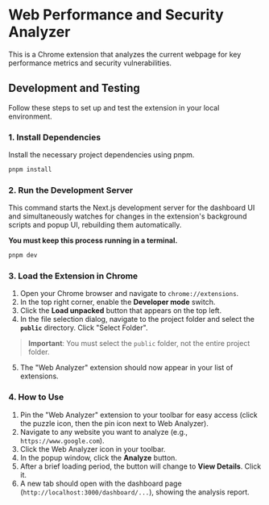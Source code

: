 # Web Performance and Security Analyzer

This is a Chrome extension that analyzes the current webpage for key performance metrics and security vulnerabilities.

## Development and Testing

Follow these steps to set up and test the extension in your local environment.

### 1. Install Dependencies

Install the necessary project dependencies using pnpm.

```bash
pnpm install
```

### 2. Run the Development Server

This command starts the Next.js development server for the dashboard UI and simultaneously watches for changes in the extension's background scripts and popup UI, rebuilding them automatically.

**You must keep this process running in a terminal.**

```bash
pnpm dev
```

### 3. Load the Extension in Chrome

1.  Open your Chrome browser and navigate to `chrome://extensions`.
2.  In the top right corner, enable the **Developer mode** switch.
3.  Click the **Load unpacked** button that appears on the top left.
4.  In the file selection dialog, navigate to the project folder and select the **`public`** directory. Click "Select Folder".

> **Important**: You must select the `public` folder, not the entire project folder.

5.  The "Web Analyzer" extension should now appear in your list of extensions.

### 4. How to Use

1.  Pin the "Web Analyzer" extension to your toolbar for easy access (click the puzzle icon, then the pin icon next to Web Analyzer).
2.  Navigate to any website you want to analyze (e.g., `https://www.google.com`).
3.  Click the Web Analyzer icon in your toolbar.
4.  In the popup window, click the **Analyze** button.
5.  After a brief loading period, the button will change to **View Details**. Click it.
6.  A new tab should open with the dashboard page (`http://localhost:3000/dashboard/...`), showing the analysis report.